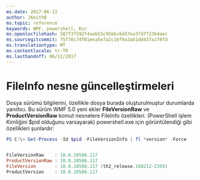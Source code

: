 ```yaml
---
ms.date: 2017-06-12
author: JKeithB
ms.topic: reference
keywords: WMF, powershell, Kur
ms.openlocfilehash: 587f3f592f4aab53c95bbc6d37ea37d7f2364aec
ms.sourcegitcommit: 75f70c7df01eea5e7a2c16f9a3ab1dd437a1f8fd
ms.translationtype: MT
ms.contentlocale: tr-TR
ms.lasthandoff: 06/12/2017
---
```

# <a name="updates-to-fileinfo-object"></a>FileInfo nesne güncelleştirmeleri
Dosya sürümü bilgilerini, özellikle dosya burada oluşturulmuştur durumlarda yanıltıcı. Bu sürüm WMF 5.0 yeni ekler **FileVersionRaw** ve **ProductVersionRaw** komut nesnelere FileInfo özellikleri. (PowerShell işlem Kimliğini $pid olduğunu varsayarak) powershell.exe için görüntülendiği gibi özellikleri şunlardır:

```powershell
PS C:\> Get-Process -Id $pid -FileVersionInfo | fl *version* -Force


FileVersionRaw    : 10.0.10586.117
ProductVersionRaw : 10.0.10586.117
FileVersion       : 10.0.10586.117 (th2_release.160212-2359)
ProductVersion    : 10.0.10586.117

